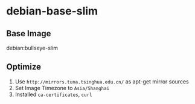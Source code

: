 # debian-base-slim

## Base Image

debian:bullseye-slim

## Optimize
1. Use `http://mirrors.tuna.tsinghua.edu.cn/` as apt-get mirror sources
2. Set Image Timezone to `Asia/Shanghai` 
3. Installed `ca-certificates`, `curl`
